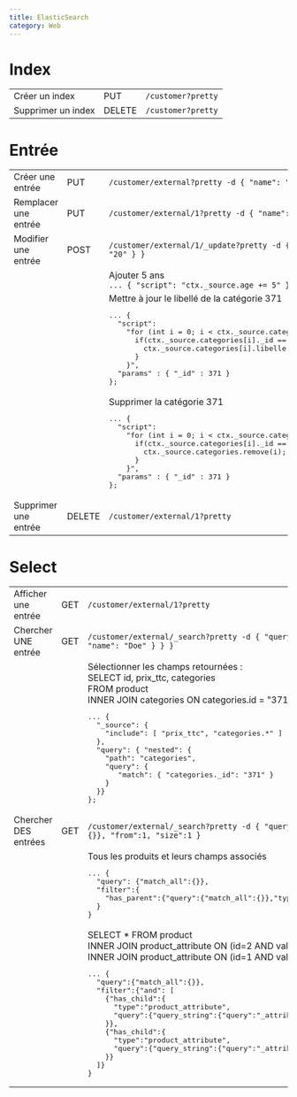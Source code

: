 ```yaml
---
title: ElasticSearch
category: Web
---
```


# Index

<table>
<tr>
  <td>Créer un index</td>
  <td>PUT</td>
  <td><code>/customer?pretty</code></td>
</tr>
<tr>
  <td>Supprimer un index</td>
  <td>DELETE</td>
  <td><code>/customer?pretty</code></td>
</tr>
</table>

# Entrée

<table>
<tr>
  <td>Créer une entrée</td>
  <td>PUT</td>
  <td><code>/customer/external?pretty -d { "name": "John Doe" }</code></td>
</tr>
<tr>
  <td>Remplacer une entrée</td>
  <td>PUT</td>
  <td><code>/customer/external/1?pretty -d { "name": "Joe Doe" }</code></td>
</tr>
<tr>
  <td>Modifier une entrée</td>
  <td>POST</td>
  <td><code>/customer/external/1/_update?pretty -d { "doc": { age": "20" } }</td>
</tr>
<tr>
  <td colspan="2"></td>
  <td>Ajouter 5 ans<br><code>... { "script": "ctx._source.age += 5" }</code></td>
</tr>
<tr>
  <td colspan="2"></td>
  <td>Mettre à jour le libellé de la catégorie 371<br><pre lang="json">... {
  "script":
    "for (int i = 0; i < ctx._source.categories.size(); i++){
      if(ctx._source.categories[i]._id == _id) {
        ctx._source.categories[i].libelle = \"macategory\";
      }
    }",
  "params" : { "_id" : 371 }
};</pre></td>
</tr>
<tr>
  <td colspan="2"></td>
  <td>Supprimer la catégorie 371<br><pre lang="json">... {
  "script":
    "for (int i = 0; i < ctx._source.categories.size(); i++){
      if(ctx._source.categories[i]._id == _id) {
        ctx._source.categories.remove(i); i--;
      }
    }",
  "params" : { "_id" : 371 }
};</pre></td>
</tr>
<tr>
  <td>Supprimer une entrée</td>
  <td>DELETE</td>
  <td><code>/customer/external/1?pretty</code></td>
</tr>
</table>

# Select

<table>
<tr>
  <td>Afficher une entrée</td>
  <td>GET</td>
  <td><code>/customer/external/1?pretty</code></td>
</tr>
<tr>
  <td>Chercher UNE entrée</td>
  <td>GET</td>
  <td><code>/customer/external/_search?pretty -d { "query": { "match": { "name": "Doe" } } }</code></td>
</tr>
<tr>
  <td colspan="2"></td>
  <td>Sélectionner les champs retournées : <br>
  SELECT id, prix_ttc, categories<br>
    FROM product<br>
    INNER JOIN categories ON categories.id = "371"
    <pre lang="json">... {
  "_source": {
    "include": [ "prix_ttc", "categories.*" ]
  },
  "query": { "nested": {
    "path": "categories",
    "query": {
       "match": { "categories._id": "371" }
    }
  }}
};</pre>
</tr>
<tr>
  <td>Chercher DES entrées</td>
  <td>GET</td>
  <td><code>/customer/external/_search?pretty -d { "query": { "match_all": {}}, "from":1, "size":1 }</code></td>
</tr>
<tr>
  <td colspan="2"></td>
  <td>Tous les produits et leurs champs associés <pre lang="json">... {
  "query": {"match_all":{}},
  "filter":{
    "has_parent":{"query":{"match_all":{}},"type":"product"}
  }
}</pre>
  </td>
</tr>
<tr>
  <td colspan="2"></td>
  <td>SELECT *
    FROM product<br>
    INNER JOIN product_attribute ON (id=2 AND value="25")<br>
    INNER JOIN product_attribute ON (id=1 AND value="8")
    <pre lang="json">... {
  "query":{"match_all":{}},
  "filter":{"and": [
    {"has_child":{
      "type":"product_attribute",
      "query":{"query_string":{"query":"_attribute:2 AND value:25"}}
    }},
    {"has_child":{
      "type":"product_attribute",
      "query":{"query_string":{"query":"_attribute:1 AND value:8"}}
    }}
  ]}
}</pre>
  </td>
</tr>
</table>
